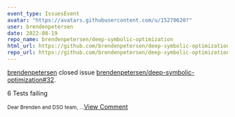 ```yaml
---
event_type: IssuesEvent
avatar: "https://avatars.githubusercontent.com/u/15270620?"
user: brendenpetersen
date: 2022-08-19
repo_name: brendenpetersen/deep-symbolic-optimization
html_url: https://github.com/brendenpetersen/deep-symbolic-optimization/issues/32
repo_url: https://github.com/brendenpetersen/deep-symbolic-optimization
---
```


<a href='https://github.com/brendenpetersen' target='_blank'>brendenpetersen</a> closed issue <a href='https://github.com/brendenpetersen/deep-symbolic-optimization/issues/32' target='_blank'>brendenpetersen/deep-symbolic-optimization#32</a>.

<p>6 Tests failing</p><small>Dear Brenden and DSO team,...</small><a href='https://github.com/brendenpetersen/deep-symbolic-optimization/issues/32' target='_blank'>View Comment</a>